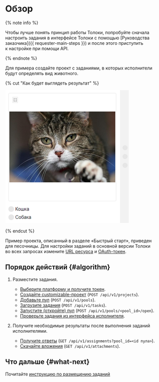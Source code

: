 # Обзор

{% note info %}

Чтобы лучше понять принцип работы Толоки, попробуйте сначала настроить задания в интерфейсе Толоки с помощью [Руководства заказчика]({{ requester-main-steps }}) и после этого приступить к настройке при помощи API.

{% endnote %}

Для примера создайте проект с заданиями, в которых исполнители будут определять вид животного.

{% cut "Как будет выглядеть результат" %}

![](../_images/cat-interface.png)

{% endcut %}

Пример проекта, описанный в разделе «Быстрый старт», приведен для песочницы. Для настройки заданий в основной версии Толоки во всех запросах измените [URL ресурса](access.md#urls) и [OAuth-токен](access.md#token).

## Порядок действий {#algorithm}

1. Разместите задания.

    - [Выберите платформу и получите токен](qs-placement.md).
    - [Создайте customizable-проект](qs-placement.md) (`POST /api/v1/projects`).
    - [Добавьте пул](qs-placement.md) (`POST /api/v1/pools`).
    - [Загрузите задания](qs-placement.md) (`POST /api/v1/tasks`).
    - [Запустите (откройте) пул](qs-placement.md) (`POST /api/v1/pools/<pool_id>/open`).
    - [Проверьте задания из интерфейса исполнителя](qs-placement.md).

1. Получите необходимые результаты после выполнения заданий исполнителями.

    - [Получите ответы](qs-results.md) (`GET /api/v1/assignments?pool_id=<id пула>`).
    - [Скачайте вложения](get-attachment-list.md) (`GET /api/v1/attachments`).

## Что дальше {#what-next}

Почитайте [инструкцию по размещению заданий](qs-placement.md)